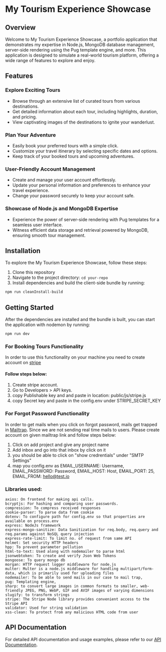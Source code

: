 # My Tourism Experience Showcase

## Overview

Welcome to My Tourism Experience Showcase, a portfolio application that demonstrates my expertise in Node.js, MongoDB database management, server-side rendering using the Pug template engine, and more. This application is designed to simulate a real-world tourism platform, offering a wide range of features to explore and enjoy.

## Features

### Explore Exciting Tours

- Browse through an extensive list of curated tours from various destinations.
- Get detailed information about each tour, including highlights, duration, and pricing.
- View captivating images of the destinations to ignite your wanderlust.

### Plan Your Adventure

- Easily book your preferred tours with a simple click.
- Customize your travel itinerary by selecting specific dates and options.
- Keep track of your booked tours and upcoming adventures.

### User-Friendly Account Management

- Create and manage your user account effortlessly.
- Update your personal information and preferences to enhance your travel experience.
- Change your password securely to keep your account safe.

### Showcase of Node.js and MongoDB Expertise

- Experience the power of server-side rendering with Pug templates for a seamless user interface.
- Witness efficient data storage and retrieval powered by MongoDB, ensuring smooth tour management.

## Installation

To explore the My Tourism Experience Showcase, follow these steps:

1. Clone this repository
2. Navigate to the project directory: `cd your-repo`
3. Install dependencies and build the client-side bundle by running:

```bash
npm run cleanInstall-build
```
## Getting Started

After the dependencies are installed and the bundle is built, you can start the application with nodemon by running:

```bash
npm run dev
```

### For Booking Tours Functionality
In order to use this functionality on your machine you need to create account on [stripe](https://dashboard.stripe.com/)
 #### Follow steps below:
 1. Create stripe account.
 2. Go to Developers > API keys.
 3. copy Publishable key and and paste in location: public/js/stripe.js
 4. copy Secret key and paste in the config.env under STRIPE_SECRET_KEY
    
### For Forgot Password Functionality
In order to get mails when you click on forgot password, mails get trapped in [Mailtrap](https://mailtrap.io/). Since we are not sending real time mails to users. Please create account on given mailtrap link and follow steps below:
  1. Click on add project and give any project name
  2. Add inbox and go into that inbox by click on it
  3. you should be able to click on "show credrentials" under "SMTP Settings"
  4. map you config.env as EMAIL_USERNAME: Username, EMAIL_PASSWORD: Password, EMAIL_HOST: Host, EMAIL_PORT: 25, EMAIL_FROM: hello@test.io

### Libraries used:
    axios: On frontend for making api calls.
    bcryptjs: For hashing and comparing user passwords.
    compression: To compress received responses
    cookie-parser: To parse data from cookie
    dotenv: To configure path for config.env so that properties are available on process.env
    express: NodeJs framework
    express-mongo-sanitize: Data Sanitization for req.body, req.query and req.params against NoSQL query injection
    express-rate-limit: To limit no. of request from same API
    helmet: Set security HTTP headers
    hpp: To prevent parameter pollution
    html-to-text: Used along with nodemailer to parse html
    jsonwebtoken: To create and verify Json Web Tokens
    mongoose: To query mongo db
    morgan: HTTP request logger middleware for node.js
    multer: Multer is a node.js middleware for handling multipart/form-data, which is primarily used for uploading files
    nodemailer: To be able to send mails in our case to mail trap,
    pug: Templating engine,
    sharp: to convert large images in common formats to smaller, web-friendly JPEG, PNG, WebP, GIF and AVIF images of varying dimensions
    slugify: to transform strings
    stripe: The Stripe Node library provides convenient access to the Stripe API
    validator: Used for string validation
    xss-clean: To protect from any malicious HTML code from user

## API Documentation

For detailed API documentation and usage examples, please refer to our [API Documentation](https://documenter.getpostman.com/view/2647693/2s9YJW5R12).

